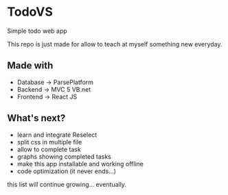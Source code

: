 # TodoVS
Simple todo web app

This repo is just made for allow to teach at myself something new everyday.

<h2>Made with</h2>

- Database -> ParsePlatform
- Backend -> MVC 5 VB.net
- Frontend -> React JS

<h2>What's next?</h2>

- learn and integrate Reselect
- split css in multiple file
- allow to complete task
- graphs showing completed tasks
- make this app installable and working offline
- code optimization (it never ends...)

this list will continue growing... eventually.

